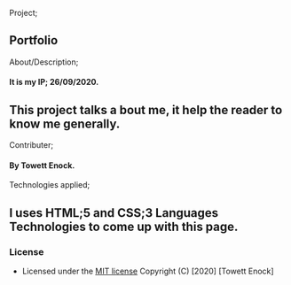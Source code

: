 Project;
## Portfolio
About/Description;
#### It is my IP; 26/09/2020.
## This project talks a bout me, it help the reader to know me generally.
Contributer;
#### By Towett Enock.
Technologies applied;
## I uses HTML;5 and CSS;3 Languages Technologies to come up with this page.
 ### License 
- Licensed under the [MIT license](LICENSE)
Copyright (C) [2020] [Towett Enock]